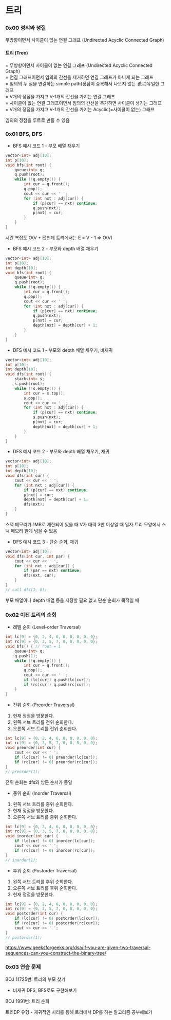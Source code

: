 # 트리

### 0x00 정의와 성질

무방향이면서 사이클이 없는 연결 그래프 (Undirected Acyclic Connected Graph)

#### 트리 (Tree)

= 무방향이면서 사이클이 없는 연결 그래프 (Undirected Acyclic Connected Graph)  
= 연결 그래프이면서 임의의 간선을 제거하면 연결 그래프가 아니게 되는 그래프  
= 임의의 두 점을 연결하는 simple path(정점이 중복해서 나오지 않는 경로)유일한 그래프  
= V개의 정점을 가지고 V-1개의 간선을 가지는 연결 그래프  
= 사이클이 없는 연결 그래프이면서 임의의 간선을 추가하면 사이클이 생기는 그래프  
= V개의 정점을 가지고 V-1개의 간선을 가지는 Acyclic(=사이클이 없는) 그래프

임의의 정점을 루트로 만들 수 있음

### 0x01 BFS, DFS

- BFS 예시 코드 1 - 부모 배열 채우기

```c++
vector<int> adj[10];
int p[10];
void bfs(int root) {
    queue<int> q;
    q.push(root);
    while (!q.empty()) {
        int cur = q.front();
        q.pop();
        cout << cur << ' ';
        for (int nxt : adj[cur]) {
            if (p[cur] == nxt) continue;
            q.push(nxt);
            p[nxt] = cur;
        }
    }
}
```

시간 복잡도 O(V + E)인데 트리에서는 E = V - 1 => O(V)

- BFS 예시 코드 2 - 부모와 depth 배열 채우기

```c++
vector<int> adj[10];
int p[10];
int depth[10];
void bfs(int root) {
    queue<int> q;
    q.push(root);
    while (!q.empty()) {
        int cur = q.front();
        q.pop();
        cout << cur << ' ';
        for (int nxt : adj[cur]) {
            if (p[cur] == nxt) continue;
            q.push(nxt);
            p[nxt] = cur;
            depth[nxt] = depth[cur] + 1;
        }
    }
}
```

- DFS 예시 코드 1 - 부모와 depth 배열 채우기, 비재귀

```c++
vector<int> adj[10];
int p[10];
int depth[10];
void dfs(int root) {
    stack<int> s;
    s.push(root);
    while (!s.empty()) {
        int cur = s.top();
        s.pop();
        cout << cur << ' ';
        for (int nxt : adj[cur]) {
            if (p[cur] == nxt) continue;
            s.push(nxt);
            p[nxt] = cur;
            depth[nxt] = depth[cur] + 1;
        }
    }
}
```

- DFS 예시 코드 2 - 부모와 depth 배열 채우기, 재귀

```c++
vector<int> adj[10];
int p[10];
int depth[10];
void dfs(int cur) {
    cout << cur << ' ';
    for (int nxt : adj[cur]) {
        if (p[cur] == nxt) continue;
        p[nxt] = cur;
        depth[nxt] = depth[cur] + 1;
        dfs(nxt);
    }
}
```

스택 메모리가 1MB로 제한되어 있을 때 V가 대략 3만 이상일 때 일자 트리 모양에서 스택 메모리 한계 넘을 수 있음

- DFS 예시 코드 3 - 단순 순회, 재귀

```c++
vector<int> adj[10];
void dfs(int cur, int par) {
    cout << cur << ' ';
    for (int nxt : adj[cur]) {
        if (par == nxt) continue;
        dfs(nxt, cur);
    }
}
// call dfs(1, 0);
```

부모 배열이나 depth 배열 등을 저장할 필요 없고 단순 순회가 목적일 때

### 0x02 이진 트리의 순회

- 레벨 순회 (Level-order Traversal)

```c++
int lc[9] = {0, 2, 4, 6, 0, 0, 0, 0, 0};
int rc[9] = {0, 3, 5, 7, 0, 8, 0, 0, 0};
void bfs() { // root = 1
    queue<int> q;
    q.push(1);
    while (!q.empty()) {
        int cur = q.front();
        q.pop();
        cout << cur << ' ';
        if (lc[cur]) q.push(lc[cur]);
        if (rc[cur]) q.push(rc[cur]);
    }
}
```

- 전위 순회 (Preorder Traversal)

1. 현재 정점을 방문한다.
2. 왼쪽 서브 트리를 전위 순회한다.
3. 오른쪽 서브 트리를 전위 순회한다.

```c++
int lc[9] = {0, 2, 4, 6, 0, 0, 0, 0, 0};
int rc[9] = {0, 3, 5, 7, 0, 8, 0, 0, 0};
void preorder(int cur) {
    cout << cur << ' ';
    if (lc[cur] != 0) preorder(lc[cur]);
    if (rc[cur] != 0) preorder(rc[cur]);
}
// preorder(1);
```

전위 순회는 dfs와 방문 순서가 동일

- 중위 순회 (Inorder Traversal)

1. 왼쪽 서브 트리를 중위 순회한다.
2. 현재 정점을 방문한다.
3. 오른쪽 서브 트리를 중위 순회한다.

```c++
int lc[9] = {0, 2, 4, 6, 0, 0, 0, 0, 0};
int rc[9] = {0, 3, 5, 7, 0, 8, 0, 0, 0};
void inorder(int cur) {
    if (lc[cur] != 0) inorder(lc[cur]);
    cout << cur << ' ';
    if (rc[cur] != 0) inorder(rc[cur]);
}
// inorder(1);
```

- 후위 순회 (Postorder Traversal)

1. 왼쪽 서브 트리를 후위 순회한다.
2. 오른쪽 서브 트리를 후위 순회한다.
3. 현재 정점을 방문한다.

```c++
int lc[9] = {0, 2, 4, 6, 0, 0, 0, 0, 0};
int rc[9] = {0, 3, 5, 7, 0, 8, 0, 0, 0};
void postorder(int cur) {
    if (lc[cur] != 0) postorder(lc[cur]);
    if (rc[cur] != 0) postorder(rc[cur]);
    cout << cur << ' ';
}
// postorder(1);
```

https://www.geeksforgeeks.org/dsa/if-you-are-given-two-traversal-sequences-can-you-construct-the-binary-tree/

### 0x03 연습 문제

BOJ 11725번: 트리의 부모 찾기

- 비재귀 DFS, BFS로도 구현해보기

BOJ 1991번: 트리 순회

트리DP 유형 - 재귀적인 처리를 통해 트리에서 DP를 하는 알고리즘 공부해보기
